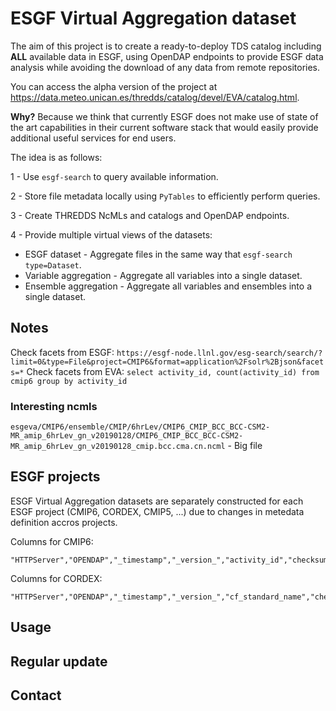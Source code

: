 # ESGF Virtual Aggregation dataset

The aim of this project is to create a ready-to-deploy TDS catalog including **ALL** available data in ESGF, using OpenDAP endpoints to provide ESGF data analysis while avoiding the download of any data from remote repositories.

You can access the alpha version of the project at https://data.meteo.unican.es/thredds/catalog/devel/EVA/catalog.html.

**Why?** Because we think that currently ESGF does not make use of state of the art capabilities in their current software stack that would easily provide additional useful services for end users.

The idea is as follows:

1 - Use `esgf-search` to query available information.

2 - Store file metadata locally using `PyTables` to efficiently perform queries.

3 - Create THREDDS NcMLs and catalogs and OpenDAP endpoints.

4 - Provide multiple virtual views of the datasets:
  - ESGF dataset - Aggregate files in the same way that `esgf-search type=Dataset`.
  - Variable aggregation - Aggregate all variables into a single dataset.
  - Ensemble aggregation - Aggregate all variables and ensembles into a single dataset.

## Notes

Check facets from ESGF: `https://esgf-node.llnl.gov/esg-search/search/?limit=0&type=File&project=CMIP6&format=application%2Fsolr%2Bjson&facets=*`
Check facets from EVA: `select activity_id, count(activity_id) from cmip6 group by activity_id`

### Interesting ncmls

`esgeva/CMIP6/ensemble/CMIP/6hrLev/CMIP6_CMIP_BCC_BCC-CSM2-MR_amip_6hrLev_gn_v20190128/CMIP6_CMIP_BCC_BCC-CSM2-MR_amip_6hrLev_gn_v20190128_cmip.bcc.cma.cn.ncml` - Big file

## ESGF projects

ESGF Virtual Aggregation datasets are separately constructed for each ESGF project (CMIP6, CORDEX, CMIP5, ...) due to changes in metedata definition accros projects.

Columns for CMIP6:

```
"HTTPServer","OPENDAP","_timestamp","_version_","activity_id","checksum","checksum_type","citation_url","data_node","data_specs_version","dataset_id","experiment_id","experiment_title","frequency","further_info_url","grid","grid_label","id","index_node","instance_id","latest","master_id","member_id","mip_era","model_cohort","nominal_resolution","pid","product","project","realm","replica","retracted","score","size","source_id","source_type","sub_experiment_id","table_id","timestamp","title","tracking_id","type","url","variable","variable_id","variable_long_name","variable_units","variant_label","version"
```

Columns for CORDEX:

```
"HTTPServer","OPENDAP","_timestamp","_version_","cf_standard_name","checksum","checksum_type","data_node","dataset_id","domain","driving_model","ensemble","experiment","experiment_family","id","index_node","instance_id","institute","latest","master_id","product","project","rcm_name","rcm_version","replica","retracted","score","size","time_frequency","timestamp","title","tracking_id","type","url","variable","variable_long_name","variable_units","version"
```

## Usage

## Regular update

## Contact
